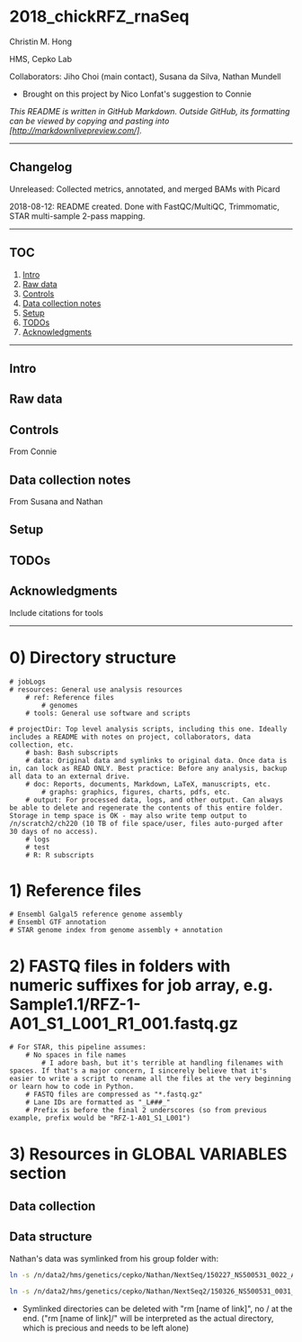 # 2018_chickRFZ_rnaSeq

Christin M. Hong

HMS, Cepko Lab

Collaborators: Jiho Choi (main contact), Susana da Silva, Nathan Mundell

* Brought on this project by Nico Lonfat's suggestion to Connie

*This README is written in GitHub Markdown. Outside GitHub, its formatting can be viewed by copying and pasting into [http://markdownlivepreview.com/].*


---

## Changelog
Unreleased: Collected metrics, annotated, and merged BAMs with Picard

2018-08-12: README created. Done with FastQC/MultiQC, Trimmomatic, STAR multi-sample 2-pass mapping.

---

## TOC
1. [Intro](#intro)
1. [Raw data](#raw-data)
1. [Controls](#controls)
1. [Data collection notes](#data-collection-notes)
1. [Setup](#setup)
1. [TODOs](#todos)
1. [Acknowledgments](#acknowledgments)


---

## Intro

## Raw data

## Controls
From Connie


## Data collection notes
From Susana and Nathan

## Setup

## TODOs

## Acknowledgments
Include citations for tools


---


# 0) Directory structure
    # jobLogs
    # resources: General use analysis resources
        # ref: Reference files
            # genomes
        # tools: General use software and scripts

    # projectDir: Top level analysis scripts, including this one. Ideally includes a README with notes on project, collaborators, data collection, etc.
        # bash: Bash subscripts
        # data: Original data and symlinks to original data. Once data is in, can lock as READ ONLY. Best practice: Before any analysis, backup all data to an external drive.
        # doc: Reports, documents, Markdown, LaTeX, manuscripts, etc.
            # graphs: graphics, figures, charts, pdfs, etc.
        # output: For processed data, logs, and other output. Can always be able to delete and regenerate the contents of this entire folder. Storage in temp space is OK - may also write temp output to /n/scratch2/ch220 (10 TB of file space/user, files auto-purged after 30 days of no access).
        # logs
		# test
        # R: R subscripts


# 1) Reference files
    # Ensembl Galgal5 reference genome assembly
    # Ensembl GTF annotation
    # STAR genome index from genome assembly + annotation


# 2) FASTQ files in folders with numeric suffixes for job array, e.g. Sample1.1/RFZ-1-A01_S1_L001_R1_001.fastq.gz
    # For STAR, this pipeline assumes:
        # No spaces in file names
            # I adore bash, but it's terrible at handling filenames with spaces. If that's a major concern, I sincerely believe that it's easier to write a script to rename all the files at the very beginning or learn how to code in Python.
        # FASTQ files are compressed as "*.fastq.gz"
        # Lane IDs are formatted as "_L###_"
        # Prefix is before the final 2 underscores (so from previous example, prefix would be "RFZ-1-A01_S1_L001")


# 3) Resources in GLOBAL VARIABLES section



## Data collection ##


## Data structure ##
Nathan's data was symlinked from his group folder with:

```bash
ln -s /n/data2/hms/genetics/cepko/Nathan/NextSeq/150227_NS500531_0022_AH5JJLBGXX/Data/Intensities/BaseCalls/Run_22/* ~/2018_chickRFZ_rnaSeq/data/nathan/nextSeq_b1

ln -s /n/data2/hms/genetics/cepko/Nathan/NextSeq2/150326_NS500531_0031_AH2L3MBGXX/Data/Intensities/BaseCalls/Run_22/* ~/2018_chickRFZ_rnaSeq/data/nathan/nextSeq_b2
```

* Symlinked directories can be deleted with "rm [name of link]", no / at the end.  ("rm [name of link]/" will be interpreted as the actual directory, which is precious and needs to be left alone)
